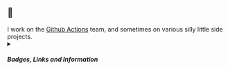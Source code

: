 <h2>🐧</h2>
I work on the <a href="https://github.com/actions">Github Actions</a> team, and sometimes on various silly little side projects.

<details>
  <summary>
    <h4><i>Badges, Links and Information</i></h4>
  </summary>

  <p align="center">
    <a href="https://www.linkedin.com/in/paulo-santos-software-engineer/" target="_blank" style="display:inline-block; text-decoration:none;">
      <img src="https://img.shields.io/badge/LinkedIn-0077B5?style=for-the-badge&logo=linkedin&logoColor=white" alt="LinkedIn"/>
    </a>
    <a href="https://dev.to/gitpaulo" target="_blank" style="display:inline-block; text-decoration:none;">
      <img src="https://img.shields.io/badge/dev.to-0A0A0A?style=for-the-badge&logo=devdotto&logoColor=white" alt="Dev.to"/>
    </a>
    <a href="https://www.codegrepper.com/profile/paulo-yjl1tqmpvrf6" target="_blank" style="display:inline-block; text-decoration:none;">
      <img src="https://img.shields.io/badge/Grepper-8F1BB5?style=for-the-badge&logo=grepper" alt="Grepper"/>
    </a>
  </p>

  <p>📫 Reach me at:</p>
  <ul>
    <li><a href="mailto:work.paulo.santos98@gmail.com">Email</a></li>
    <li><a href="https://x.com/PauloSa54188940">X</a></li>
  </ul>
</details>
